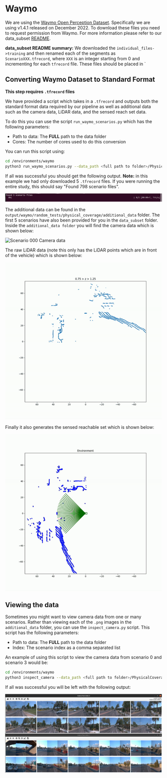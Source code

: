 # Waymo

We are using the [Waymo Open Perception Dataset](https://waymo.com/open/). Specifically we are using v1.4.1 released on December 2022. To download these files you need to request permission from Waymo. For more information please refer to our data_subset [README](../../data_subset/README.md).

**data_subset README summary:** We downloaded the `individual_files->training` and then renamed each of the segments as `ScenarioXXX.tfrecord`, where `XXX` is an integer starting from 0 and incrementing for each `tfrecord` file. These files should be placed in `

## Converting Waymo Dataset to Standard Format

**This step requires `.tfrecord` files**

We have provided a script which takes in a `.tfrecord` and outputs both the standard format data required by our pipeline as well as additional data such as the camera data, LiDAR data, and the sensed reach set data.

To do this you can use the script `run_waymo_scenarios.py` which has the following parameters:
* Path to data: The __FULL__ path to the data folder
* Cores: The number of cores used to do this conversion

You can run this script using:
```bash
cd /environments/waymo
python3 run_waymo_scenarios.py --data_path <full path to folder>/PhysicalCoverage/data_subset --cores 5
```

If all was successful you should get the following output. **Note:** in this example we had only downloaded 5 `.tfrecord` files. If you were running the entire study, this should say "Found 798 scenario files".

![Successful conversion](../../misc/waymo/waymo_running.png)

The additional data can be found in the `output/waymo/random_tests/physical_coverage/additional_data` folder. The first 5 scenarios have also been provided for you in the `data_subset` folder. Inside the `additional_data folder` you will find the camera data which is shown below:


![Scenario 000 Camera data](../../misc/waymo/running/scenario000_camera.gif)

The raw LiDAR data (note this only has the LiDAR points which are in front of the vehicle) which is shown below:

![Scenario 000 LiDAR data](../../misc/waymo/running/scenario000_raw_point_cloud.gif)

Finally it also generates the sensed reachable set which is shown below:

![Scenario 000 Sensed Reachable Set data](../../misc/waymo/running/scenario000_rrs.gif)

## Viewing the data 

Sometimes you might want to view camera data from one or many scenarios. Rather than viewing each of the `.png` images in the `additional_data` folder, you can use the `inspect_camera.py` script. This script has the following parameters:
* Path to data: The __FULL__ path to the data folder
* Index: The scenario index as a comma separated list

An example of using this script to view the camera data from scenario 0 and scenario 3 would be:

```bash
cd /environments/waymo
python3 inspect_camera --data_path <full path to folder>/PhysicalCoverage/data_subset --index "0, 3"
```

If all was successful you will be left with the following output:

![Camera data from scenario 0 and scenario 3](../../misc/waymo/waymo_inspect_camera.png)